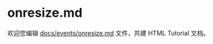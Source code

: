 onresize.md
===

欢迎您编辑 <a target="__blank" href="https://github.com/jaywcjlove/html-tutorial/blob/master/docs/events/onresize.md">docs/events/onresize.md</a> 文件，共建 HTML Tutorial 文档。